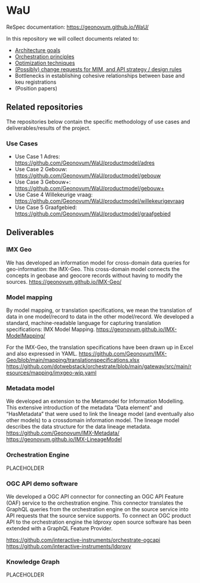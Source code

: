 # WaU

ReSpec documentation: https://geonovum.github.io/WaU/

In this repository we will collect documents related to:

- [Architecture goals](architecture-goals.md)
- [Orchestration principles](orchestration.md)
- [Optimization techniques](optimization-techniques.md)
- [(Possibly) change requests for MIM, and API strategy / design rules](change-requests.md)
- Bottlenecks in establishing cohesive relationships between base and keu registrations
- (Position papers)

## Related repositories

The repositories below contain the specific methodology of use cases and deliverables/results of the project.

### Use Cases
- Use Case 1 Adres: https://github.com/Geonovum/WaU/productmodel/adres
- Use Case 2 Gebouw: https://github.com/Geonovum/WaU/productmodel/gebouw
- Use Case 3 Gebouw+: https://github.com/Geonovum/WaU/productmodel/gebouw+
- Use Case 4 Willekeurige vraag: https://github.com/Geonovum/WaU/productmodel/willekeurigevraag
- Use Case 5 Graafgebied: https://github.com/Geonovum/WaU/productmodel/graafgebied

## Deliverables

### IMX Geo

We has developed an information model for cross-domain data queries for geo-information: the IMX-Geo. This cross-domain model connects the concepts in geobase and geocore records without having to modify the sources.
https://geonovum.github.io/IMX-Geo/

### Model mapping

By model mapping, or translation specifications, we mean the translation of data in one model/record to data in the other model/record. We developed a standard, machine-readable language for capturing translation specifications: IMX Model Mapping.
https://geonovum.github.io/IMX-ModelMapping/

For the IMX-Geo, the translation specifications have been drawn up in Excel and also expressed in YAML.
https://github.com/Geonovum/IMX-Geo/blob/main/mapping/translationspecifications.xlsx
https://github.com/dotwebstack/orchestrate/blob/main/gateway/src/main/resources/mapping/imxgeo-wip.yaml

### Metadata model

We developed an extension to the Metamodel for Information Modelling. This extensive introduction of the metadata “Data element” and “HasMetadata” that were used to link the lineage model (and eventually also other models) to a crossdomain information model. The lineage model describes the data structure for the data lineage metadata.
https://github.com/Geonovum/IMX-Metadata/
https://geonovum.github.io/IMX-LineageModel

### Orchestration Engine

PLACEHOLDER

### OGC API demo software
We developed a OGC API connector for connecting an OGC API Feature (OAF) service to the orchestration engine. This connector translates the GraphQL queries from the orchestration engine on the source service into API requests that the source service supports.
To connect an OGC product API to the orchestration engine the ldproxy open source software has been extended with a GraphQL Feature Provider.

https://github.com/interactive-instruments/orchestrate-ogcapi
https://github.com/interactive-instruments/ldproxy

### Knowledge Graph

PLACEHOLDER
